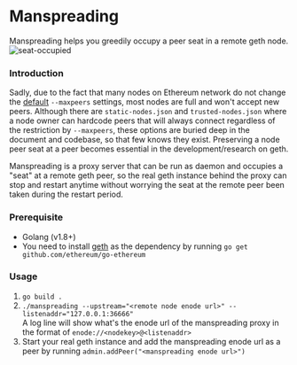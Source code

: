 # Manspreading
Manspreading helps you greedily occupy a peer seat in a remote geth node. 
![seat-occupied](https://sicksack.com/bags/bag-0261.jpg)

### Introduction
Sadly, due to the fact that many nodes on Ethereum network do not change the [default](https://github.com/ethereum/go-ethereum/wiki/Command-Line-Options) `--maxpeers` settings, most nodes are full and won't accept new peers. 
Although there are `static-nodes.json` and `trusted-nodes.json` where a node owner can hardcode peers that will always connect regardless of the restriction by `--maxpeers`, these options are buried deep in the document and codebase, so that few knows they exist.
Preserving a node peer seat at a peer becomes essential in the development/research on geth.  

Manspreading is a proxy server that can be run as daemon and occupies a "seat" at a remote geth peer, so the real geth instance behind the proxy can stop and restart anytime without worrying the seat at the remote peer been taken during the restart period.

### Prerequisite
- Golang (v1.8+)
- You need to install [geth](https://github.com/ethereum/go-ethereum/) as the dependency by running `go get github.com/ethereum/go-ethereum`     

### Usage
1. `go build .`
2. `./manspreading --upstream="<remote node enode url>" --listenaddr="127.0.0.1:36666"`  
    A log line will show what's the enode url of the manspreading proxy in the format of `enode://<nodekey>@<listenaddr>`
3. Start your real geth instance and add the manspreading enode url as a peer by running `admin.addPeer("<manspreading enode url>")`

